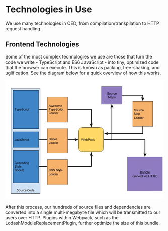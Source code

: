 # Technologies in Use

We use many technologies in OED, from compilation/transpilation to HTTP request handling.

## Frontend Technologies

Some of the most complex technologies we use are those that turn the code we write - TypeScript and ES6 JavaScript - into tiny, optimized code that the browser can execute. This is known as packing, tree-shaking, and uglification. See the diagram below for a quick overview of how this works.

![The flow of OED's source code from source JS, TS, and CSS, through various loaders, into Webpack, out into source maps, back into Webpack, and finally into the final bundle which is served to the client.](comp_flow.jpeg)

After this process, our hundreds of source files and dependencies are converted into a single multi-megabyte file which will be transmitted to our users over HTTP. Plugins within Webpack, such as the LodashModuleReplacementPlugin, further optimize the size of this bundle.